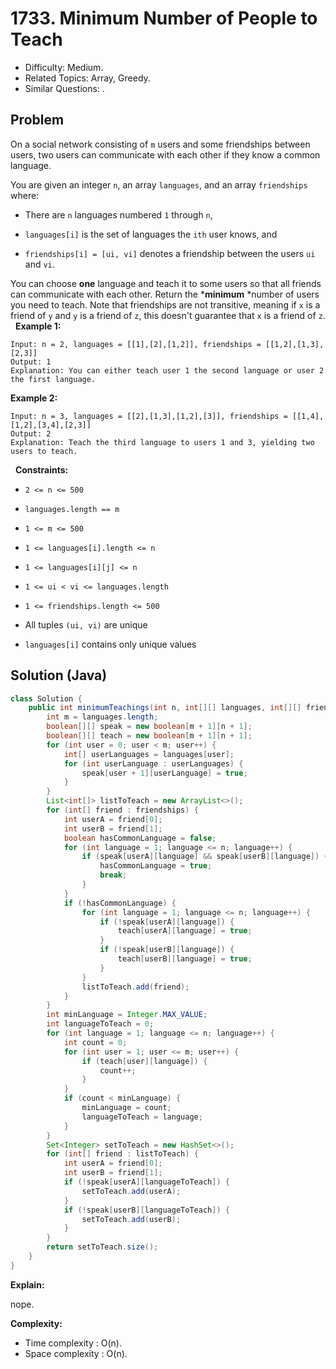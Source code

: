 # 1733. Minimum Number of People to Teach

- Difficulty: Medium.
- Related Topics: Array, Greedy.
- Similar Questions: .

## Problem

On a social network consisting of ```m``` users and some friendships between users, two users can communicate with each other if they know a common language.

You are given an integer ```n```, an array ```languages```, and an array ```friendships``` where:


	
- There are ```n``` languages numbered ```1``` through ```n```,
	
- ```languages[i]``` is the set of languages the ```i​​​​​​th```​​​​ user knows, and
	
- ```friendships[i] = [u​​​​​​i​​​, v​​​​​​i]``` denotes a friendship between the users ```u​​​​​​​​​​​i```​​​​​ and ```vi```.


You can choose **one** language and teach it to some users so that all friends can communicate with each other. Return the ***minimum** *number of users you need to teach.
Note that friendships are not transitive, meaning if ```x``` is a friend of ```y``` and ```y``` is a friend of ```z```, this doesn't guarantee that ```x``` is a friend of ```z```.
 
**Example 1:**

```
Input: n = 2, languages = [[1],[2],[1,2]], friendships = [[1,2],[1,3],[2,3]]
Output: 1
Explanation: You can either teach user 1 the second language or user 2 the first language.
```

**Example 2:**

```
Input: n = 3, languages = [[2],[1,3],[1,2],[3]], friendships = [[1,4],[1,2],[3,4],[2,3]]
Output: 2
Explanation: Teach the third language to users 1 and 3, yielding two users to teach.
```

 
**Constraints:**


	
- ```2 <= n <= 500```
	
- ```languages.length == m```
	
- ```1 <= m <= 500```
	
- ```1 <= languages[i].length <= n```
	
- ```1 <= languages[i][j] <= n```
	
- ```1 <= u​​​​​​i < v​​​​​​i <= languages.length```
	
- ```1 <= friendships.length <= 500```
	
- All tuples ```(u​​​​​i, v​​​​​​i)``` are unique
	
- ```languages[i]``` contains only unique values



## Solution (Java)

```java
class Solution {
    public int minimumTeachings(int n, int[][] languages, int[][] friendships) {
        int m = languages.length;
        boolean[][] speak = new boolean[m + 1][n + 1];
        boolean[][] teach = new boolean[m + 1][n + 1];
        for (int user = 0; user < m; user++) {
            int[] userLanguages = languages[user];
            for (int userLanguage : userLanguages) {
                speak[user + 1][userLanguage] = true;
            }
        }
        List<int[]> listToTeach = new ArrayList<>();
        for (int[] friend : friendships) {
            int userA = friend[0];
            int userB = friend[1];
            boolean hasCommonLanguage = false;
            for (int language = 1; language <= n; language++) {
                if (speak[userA][language] && speak[userB][language]) {
                    hasCommonLanguage = true;
                    break;
                }
            }
            if (!hasCommonLanguage) {
                for (int language = 1; language <= n; language++) {
                    if (!speak[userA][language]) {
                        teach[userA][language] = true;
                    }
                    if (!speak[userB][language]) {
                        teach[userB][language] = true;
                    }
                }
                listToTeach.add(friend);
            }
        }
        int minLanguage = Integer.MAX_VALUE;
        int languageToTeach = 0;
        for (int language = 1; language <= n; language++) {
            int count = 0;
            for (int user = 1; user <= m; user++) {
                if (teach[user][language]) {
                    count++;
                }
            }
            if (count < minLanguage) {
                minLanguage = count;
                languageToTeach = language;
            }
        }
        Set<Integer> setToTeach = new HashSet<>();
        for (int[] friend : listToTeach) {
            int userA = friend[0];
            int userB = friend[1];
            if (!speak[userA][languageToTeach]) {
                setToTeach.add(userA);
            }
            if (!speak[userB][languageToTeach]) {
                setToTeach.add(userB);
            }
        }
        return setToTeach.size();
    }
}
```

**Explain:**

nope.

**Complexity:**

* Time complexity : O(n).
* Space complexity : O(n).
